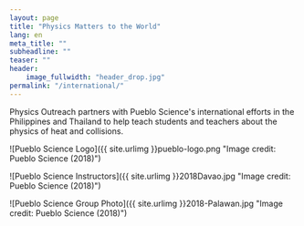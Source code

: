 ```yaml
---
layout: page
title: "Physics Matters to the World"
lang: en
meta_title: ""
subheadline: ""
teaser: ""
header:
    image_fullwidth: "header_drop.jpg"
permalink: "/international/"
---
```


Physics Outreach partners with Pueblo Science's international efforts in the Philippines and Thailand to help teach students and teachers about the physics of heat and collisions.

![Pueblo Science Logo]({{ site.urlimg }}pueblo-logo.png "Image credit: Pueblo Science (2018)")

![Pueblo Science Instructors]({{ site.urlimg }}2018Davao.jpg "Image credit: Pueblo Science (2018)")

![Pueblo Science Group Photo]({{ site.urlimg }}2018-Palawan.jpg "Image credit: Pueblo Science (2018)")
